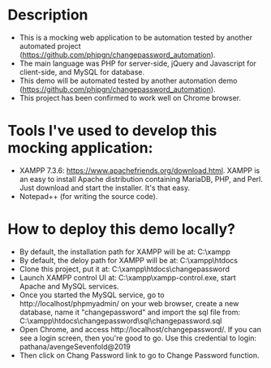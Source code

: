 # Description
- This is a mocking web application to be automation tested by another automated project (https://github.com/phipgn/changepassword_automation).
- The main language was PHP for server-side, jQuery and Javascript for client-side, and MySQL for database. 
- This demo will be automated tested by another automation demo (https://github.com/phipgn/changepassword_automation).
- This project has been confirmed to work well on Chrome browser.

# Tools I've used to develop this mocking application:
- XAMPP 7.3.6: https://www.apachefriends.org/download.html. XAMPP is an easy to install Apache distribution containing MariaDB, PHP, and Perl. Just download and start the installer. It's that easy.
- Notepad++ (for writing the source code).

# How to deploy this demo locally?
- By default, the installation path for XAMPP will be at: C:\xampp
- By default, the deloy path for XAMPP will be at: C:\xampp\htdocs
- Clone this project, put it at: C:\xampp\htdocs\changepassword
- Launch XAMPP control UI at: C:\xampp\xampp-control.exe, start Apache and MySQL services.
- Once you started the MySQL service, go to http://localhost/phpmyadmin/ on your web browser, create a new database, name it "changepassword" and import the sql file from: C:\xampp\htdocs\changepassword\sql\changepassword.sql
- Open Chrome, and access http://localhost/changepassword/. If you can see a login screen, then you're good to go. Use this credential to login: pathana/avengeSevenfold@2019
- Then click on Chang Password link to go to Change Password function.
